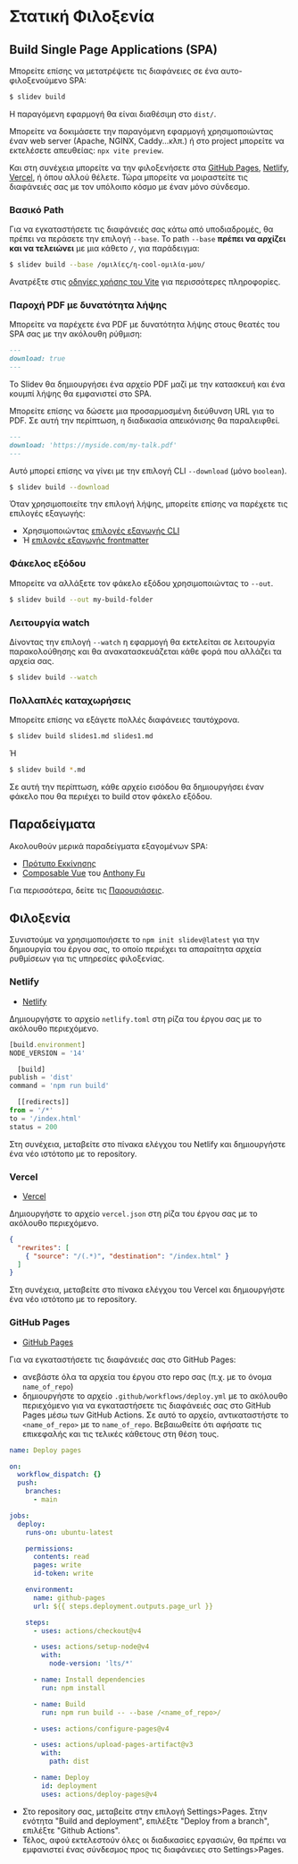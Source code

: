 # Στατική Φιλοξενία

## Build Single Page Applications (SPA)

Μπορείτε επίσης να μετατρέψετε τις διαφάνειες σε ένα αυτο-φιλοξενούμενο SPA:

```bash
$ slidev build
```

Η παραγόμενη εφαρμογή θα είναι διαθέσιμη στο `dist/`.

Μπορείτε να δοκιμάσετε την παραγόμενη εφαρμογή χρησιμοποιώντας έναν web server (Apache, NGINX, Caddy...κλπ.) ή στο project μπορείτε να εκτελέσετε απευθείας: `npx vite preview`.

Και στη συνέχεια μπορείτε να την φιλοξενήσετε στα [GitHub Pages](https://pages.github.com/), [Netlify](https://netlify.app/), [Vercel](https://vercel.com/), ή όπου αλλού θέλετε. Τώρα μπορείτε να μοιραστείτε τις διαφάνειές σας με τον υπόλοιπο κόσμο με έναν μόνο σύνδεσμο.

### Βασικό Path

Για να εγκαταστήσετε τις διαφάνειές σας κάτω από υποδιαδρομές, θα πρέπει να περάσετε την επιλογή `--base`. Το path `--base` **πρέπει να αρχίζει και να τελειώνει** με μια κάθετο `/`, για παράδειγμα:

```bash
$ slidev build --base /ομιλίες/η-cool-ομιλία-μου/
```

Ανατρέξτε στις [οδηγίες χρήσης του Vite](https://vitejs.dev/guide/build.html#public-base-path) για περισσότερες πληροφορίες.

### Παροχή PDF με δυνατότητα λήψης

Μπορείτε να παρέχετε ένα PDF με δυνατότητα λήψης στους θεατές του SPA σας με την ακόλουθη ρύθμιση:

```md
---
download: true
---
```

Το Slidev θα δημιουργήσει ένα αρχείο PDF μαζί με την κατασκευή και ένα κουμπί λήψης θα εμφανιστεί στο SPA.

Μπορείτε επίσης να δώσετε μια προσαρμοσμένη διεύθυνση URL για το PDF. Σε αυτή την περίπτωση, η διαδικασία απεικόνισης θα παραλειφθεί.

```md
---
download: 'https://myside.com/my-talk.pdf'
---
```

Αυτό μπορεί επίσης να γίνει με την επιλογή CLI `--download` (μόνο `boolean`).

```bash
$ slidev build --download
```

Όταν χρησιμοποιείτε την επιλογή λήψης, μπορείτε επίσης να παρέχετε τις επιλογές εξαγωγής:

* Χρησιμοποιώντας [επιλογές εξαγωγής CLI](/guide/exporting.html)
* Ή [επιλογές εξαγωγής frontmatter](/custom/#frontmatter-configures)

### Φάκελος εξόδου

Μπορείτε να αλλάξετε τον φάκελο εξόδου χρησιμοποιώντας το `--out`.

```bash
$ slidev build --out my-build-folder
```

### Λειτουργία watch

Δίνοντας την επιλογή `--watch` η εφαρμογή θα εκτελείται σε λειτουργία παρακολούθησης και θα ανακατασκευάζεται κάθε φορά που αλλάζει τα αρχεία σας.

```bash
$ slidev build --watch
```

### Πολλαπλές καταχωρήσεις

Μπορείτε επίσης να εξάγετε πολλές διαφάνειες ταυτόχρονα.

```bash
$ slidev build slides1.md slides1.md
```

Ή

```bash
$ slidev build *.md
```

Σε αυτή την περίπτωση, κάθε αρχείο εισόδου θα δημιουργήσει έναν φάκελο που θα περιέχει το build στον φάκελο εξόδου.

## Παραδείγματα

Ακολουθούν μερικά παραδείγματα εξαγομένων SPA:

- [Πρότυπο Εκκίνησης](https://sli.dev/demo/starter)
- [Composable Vue](https://talks.antfu.me/2021/composable-vue) του [Anthony Fu](https://github.com/antfu)

Για περισσότερα, δείτε τις [Παρουσιάσεις](/showcases).

## Φιλοξενία

Συνιστούμε να χρησιμοποιήσετε το `npm init slidev@latest` για την δημιουργία του έργου σας, το οποίο περιέχει τα απαραίτητα αρχεία ρυθμίσεων για τις υπηρεσίες φιλοξενίας.

### Netlify

- [Netlify](https://netlify.com/)

Δημιουργήστε το αρχείο `netlify.toml` στη ρίζα του έργου σας με το ακόλουθο περιεχόμενο.

```ts
[build.environment]
NODE_VERSION = '14'

  [build]
publish = 'dist'
command = 'npm run build'

  [[redirects]]
from = '/*'
to = '/index.html'
status = 200
```

Στη συνέχεια, μεταβείτε στο πίνακα ελέγχου του Netlify και δημιουργήστε ένα νέο ιστότοπο με το repository.

### Vercel

- [Vercel](https://vercel.com/)

Δημιουργήστε το αρχείο `vercel.json` στη ρίζα του έργου σας με το ακόλουθο περιεχόμενο.

```json
{
  "rewrites": [
    { "source": "/(.*)", "destination": "/index.html" }
  ]
}
```

Στη συνέχεια, μεταβείτε στο πίνακα ελέγχου του Vercel και δημιουργήστε ένα νέο ιστότοπο με το repository.

### GitHub Pages

- [GitHub Pages](https://pages.github.com/)

Για να εγκαταστήσετε τις διαφάνειές σας στο GitHub Pages:
- ανεβάστε όλα τα αρχεία του έργου στο repo σας (π.χ. με το όνομα `name_of_repo`)
- δημιουργήστε το αρχείο `.github/workflows/deploy.yml` με το ακόλουθο περιεχόμενο για να εγκαταστήσετε τις διαφάνειές σας στο GitHub Pages μέσω των GitHub Actions. Σε αυτό το αρχείο, αντικαταστήστε το `<name_of_repo>` με το `name_of_repo`. Βεβαιωθείτε ότι αφήσατε τις επικεφαλής και τις τελικές κάθετους στη θέση τους.

```yaml
name: Deploy pages

on:
  workflow_dispatch: {}
  push:
    branches:
      - main

jobs:
  deploy:
    runs-on: ubuntu-latest

    permissions:
      contents: read
      pages: write
      id-token: write

    environment:
      name: github-pages
      url: ${{ steps.deployment.outputs.page_url }}

    steps:
      - uses: actions/checkout@v4

      - uses: actions/setup-node@v4
        with:
          node-version: 'lts/*'

      - name: Install dependencies
        run: npm install

      - name: Build
        run: npm run build -- --base /<name_of_repo>/

      - uses: actions/configure-pages@v4

      - uses: actions/upload-pages-artifact@v3
        with:
          path: dist

      - name: Deploy
        id: deployment
        uses: actions/deploy-pages@v4
```
- Στο repository σας, μεταβείτε στην επιλογή Settings>Pages. Στην ενότητα "Build and deployment", επιλέξτε "Deploy from a branch", επιλέξτε "Github Actions".
- Τέλος, αφού εκτελεστούν όλες οι διαδικασίες εργασιών, θα πρέπει να εμφανιστεί ένας σύνδεσμος προς τις διαφάνειες στο Settings>Pages.
